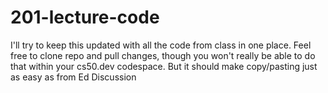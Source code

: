 # 201-lecture-code

I'll try to keep this updated with all the code from class in one place. Feel free to clone repo and pull changes, though you won't really be able to do that within your cs50.dev codespace. But it should make copy/pasting just as easy as from Ed Discussion

